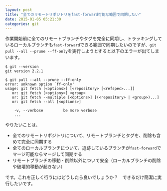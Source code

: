 ```yaml
---
layout: post
title: "全てのリモートリポジトリをfast-forward可能な範囲で同期したい"
date: 2015-01-05 05:21:30
categories: git
---
```

<p>作業開始前に全てのリモートブランチやタグを完全に同期し、トラッキングしているローカルブランチも<code>fast-forward</code>できる範囲で同期したいのですが、<code>git pull --all --prune --ff-only</code>を実行しようとすると以下のエラーが出てしまいます。</p>

<pre><code>$ git --version
git version 2.2.1

$ git pull --all --prune --ff-only
error: unknown option `ff-only'
usage: git fetch [&lt;options&gt;] [&lt;repository&gt; [&lt;refspec&gt;...]]
   or: git fetch [&lt;options&gt;] &lt;group&gt;
   or: git fetch --multiple [&lt;options&gt;] [(&lt;repository&gt; | &lt;group&gt;)...]
   or: git fetch --all [&lt;options&gt;]

    -v, --verbose         be more verbose
    ...
</code></pre>

<p>やりたいことは、</p>

<ul>
<li>全てのリモートリポジトリについて、リモートブランチとタグを、削除も含めて完全に同期する</li>
<li>全てのローカルブランチについて、追跡しているブランチが<code>fast-forward</code>でマージ可能ならマージして同期する</li>
<li>リモートブランチの移動・削除以外について安全（ローカルブランチの削除や破壊的移動が起きない）</li>
</ul>

<p>です。これを正しく行うにはどうしたら良いでしょうか？　できるだけ簡潔に実行したいです。</p>
